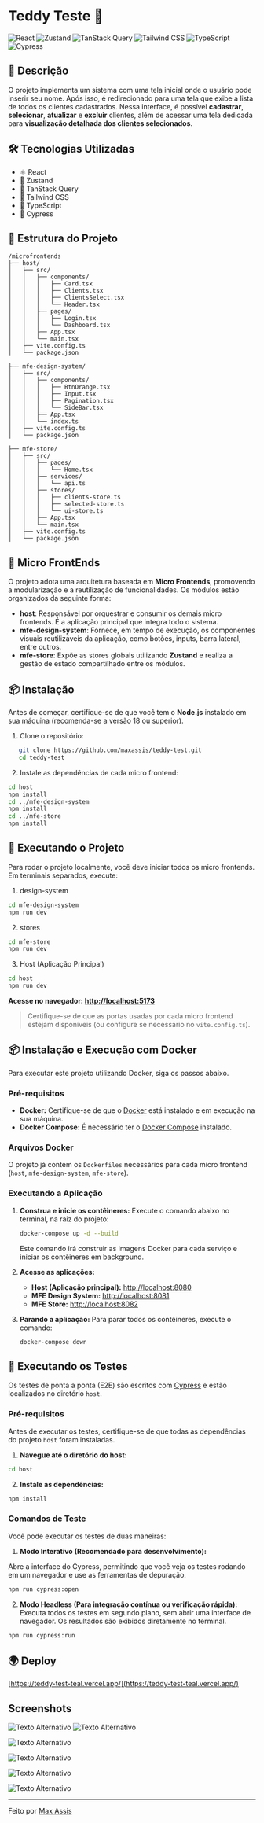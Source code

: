# Teddy Teste 🚀

![React](https://img.shields.io/badge/React-20232A?style=for-the-badge&logo=react&logoColor=61DAFB)
![Zustand](https://img.shields.io/badge/Zustand-000000?style=for-the-badge&logo=zustand&logoColor=white)
![TanStack Query](https://img.shields.io/badge/TanStack%20Query-FF4154?style=for-the-badge&logo=react-query&logoColor=white)
![Tailwind CSS](https://img.shields.io/badge/Tailwind_CSS-38B2AC?style=for-the-badge&logo=tailwind-css&logoColor=white)
![TypeScript](https://img.shields.io/badge/TypeScript-3178C6?style=for-the-badge&logo=typescript&logoColor=white)
![Cypress](https://img.shields.io/badge/Cypress-17202C?style=for-the-badge&logo=cypress&logoColor=white)



## 📌 Descrição

O projeto implementa um sistema com uma tela inicial onde o usuário pode inserir seu nome. Após isso, é redirecionado para uma tela que exibe a lista de todos os clientes cadastrados. Nessa interface, é possível **cadastrar**, **selecionar**, **atualizar** e **excluir** clientes, além de acessar uma tela dedicada para **visualização detalhada dos clientes selecionados**.


## 🛠️ Tecnologias Utilizadas

- ⚛️ React
- 🐻 Zustand
- 🔄 TanStack Query
- 🎨 Tailwind CSS
- 🔷 TypeScript
- 🧪 Cypress  

## 📂 Estrutura do Projeto

```
/microfrontends
├── host/
│   ├── src/
│   │   ├── components/
│   │   │   ├── Card.tsx
│   │   │   ├── Clients.tsx
│   │   │   ├── ClientsSelect.tsx
│   │   │   └── Header.tsx
│   │   ├── pages/
│   │   │   ├── Login.tsx
│   │   │   └── Dashboard.tsx
│   │   ├── App.tsx
│   │   └── main.tsx
│   ├── vite.config.ts
│   └── package.json

├── mfe-design-system/
│   ├── src/
│   │   ├── components/
│   │   │   ├── BtnOrange.tsx
│   │   │   ├── Input.tsx
│   │   │   ├── Pagination.tsx
│   │   │   └── SideBar.tsx
│   │   ├── App.tsx
│   │   └── index.ts
│   ├── vite.config.ts
│   └── package.json

├── mfe-store/
│   ├── src/
│   │   ├── pages/
│   │   │   └── Home.tsx
│   │   ├── services/
│   │   │   └── api.ts
│   │   ├── stores/
│   │   │   ├── clients-store.ts
│   │   │   ├── selected-store.ts
│   │   │   └── ui-store.ts
│   │   ├── App.tsx
│   │   └── main.tsx
│   ├── vite.config.ts
│   └── package.json
```

## 🧩 Micro FrontEnds

O projeto adota uma arquitetura baseada em **Micro Frontends**, promovendo a modularização e a reutilização de funcionalidades. Os módulos estão organizados da seguinte forma:

- **host**: Responsável por orquestrar e consumir os demais micro frontends. É a aplicação principal que integra todo o sistema.
- **mfe-design-system**: Fornece, em tempo de execução, os componentes visuais reutilizáveis da aplicação, como botões, inputs, barra lateral, entre outros.
- **mfe-store**: Expõe as stores globais utilizando **Zustand** e realiza a gestão de estado compartilhado entre os módulos.


## 📦 Instalação
Antes de começar, certifique-se de que você tem o **Node.js** instalado em sua máquina (recomenda-se a versão 18 ou superior).

1. Clone o repositório:
```bash
   git clone https://github.com/maxassis/teddy-test.git
   cd teddy-test
   ```
   
2. Instale as dependências de cada micro frontend:
```bash
cd host
npm install
cd ../mfe-design-system
npm install
cd ../mfe-store
npm install
```
## 🚀 Executando o Projeto
Para rodar o projeto localmente, você deve iniciar todos os micro frontends. Em terminais separados, execute:

1. design-system
```bash
cd mfe-design-system
npm run dev
```
2. stores
```bash
cd mfe-store
npm run dev
```
3. Host (Aplicação Principal)
 ```bash
cd host
npm run dev
```

**Acesse no navegador: [http://localhost:5173](http://localhost:5173)**

> Certifique-se de que as portas usadas por cada micro frontend estejam disponíveis (ou configure se necessário no `vite.config.ts`).

## 📦 Instalação e Execução com Docker

Para executar este projeto utilizando Docker, siga os passos abaixo.

### Pré-requisitos

- **Docker:** Certifique-se de que o [Docker](https://docs.docker.com/get-docker/) está instalado e em execução na sua máquina.
- **Docker Compose:** É necessário ter o [Docker Compose](https://docs.docker.com/compose/install/) instalado.

### Arquivos Docker

O projeto já contém os `Dockerfiles` necessários para cada micro frontend (`host`, `mfe-design-system`, `mfe-store`).

### Executando a Aplicação

1.  **Construa e inicie os contêineres:**
    Execute o comando abaixo no terminal, na raiz do projeto:

    ```bash
    docker-compose up -d --build
    ```
    Este comando irá construir as imagens Docker para cada serviço e iniciar os contêineres em background.

2.  **Acesse as aplicações:**
    -   **Host (Aplicação principal):** [http://localhost:8080](http://localhost:8080)
    -   **MFE Design System:** [http://localhost:8081](http://localhost:8081)
    -   **MFE Store:** [http://localhost:8082](http://localhost:8082)

3.  **Parando a aplicação:**
    Para parar todos os contêineres, execute o comando:
    ```bash
    docker-compose down
    ```

## 🧪 Executando os Testes
Os testes de ponta a ponta (E2E) são escritos com [Cypress](https://www.cypress.io/) e estão localizados no diretório `host`.

### Pré-requisitos  
Antes de executar os testes, certifique-se de que todas as dependências do projeto `host` foram instaladas.

1.  **Navegue até o diretório do host:**

```bash
cd host
```

2.  **Instale as dependências:**
```bash
npm install
```
### Comandos de Teste

Você pode executar os testes de duas maneiras:

1.  **Modo Interativo (Recomendado para desenvolvimento):**

Abre a interface do Cypress, permitindo que você veja os testes rodando em um navegador e use as ferramentas de depuração.

```bash
npm run cypress:open
```

2.  **Modo Headless (Para integração contínua ou verificação rápida):**
Executa todos os testes em segundo plano, sem abrir uma interface de navegador. Os resultados são exibidos diretamente no terminal.

```bash
npm run cypress:run
```

## 🌍 Deploy
[https://teddy-test-teal.vercel.app/](https://teddy-test-teal.vercel.app/)


## Screenshots

![Texto Alternativo](https://yellow-fascinating-badger-992.mypinata.cloud/ipfs/bafybeiciccgvej4ailmlon7l6nrkaroz7fnrd4ms5bdpyxsyhchst2j3oe/Captura%20de%20tela%20de%202025-08-04%2009-46-07.webp)
![Texto Alternativo](https://yellow-fascinating-badger-992.mypinata.cloud/ipfs/bafybeiciccgvej4ailmlon7l6nrkaroz7fnrd4ms5bdpyxsyhchst2j3oe/Captura%20de%20tela%20de%202025-08-04%2009-47-51.webp)

![Texto Alternativo](https://yellow-fascinating-badger-992.mypinata.cloud/ipfs/bafybeiciccgvej4ailmlon7l6nrkaroz7fnrd4ms5bdpyxsyhchst2j3oe/Captura%20de%20tela%20de%202025-08-04%2009-48-13.webp)

![Texto Alternativo](https://yellow-fascinating-badger-992.mypinata.cloud/ipfs/bafybeiciccgvej4ailmlon7l6nrkaroz7fnrd4ms5bdpyxsyhchst2j3oe/Captura%20de%20tela%20de%202025-08-04%2009-49-40.webp)

![Texto Alternativo](https://yellow-fascinating-badger-992.mypinata.cloud/ipfs/bafybeiciccgvej4ailmlon7l6nrkaroz7fnrd4ms5bdpyxsyhchst2j3oe/iPhone-13-PRO-localhost.webp)

![Texto Alternativo](https://yellow-fascinating-badger-992.mypinata.cloud/ipfs/bafybeiciccgvej4ailmlon7l6nrkaroz7fnrd4ms5bdpyxsyhchst2j3oe/iPhone-13-PRO-localhost%20%282%29.webp)

---

Feito por [Max Assis](https://github.com/maxassis)

